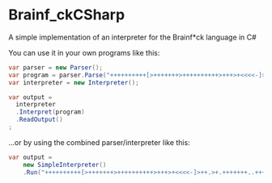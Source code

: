 # Brainf_ckCSharp
A simple implementation of an interpreter for the Brainf*ck language in C#

You can use it in your own programs like this:
```csharp
var parser = new Parser();
var program = parser.Parse("++++++++++[>+++++++>++++++++++>+++>+<<<<-]>++.>+.+++++++..+++.>++.<<+++++++++++++++.>.+++.------.--------.>+.>.");
var interpreter = new Interpreter();

var output =
  interpreter
  .Interpret(program)
  .ReadOutput()
;
```

...or by using the combined parser/interpreter like this:
```csharp
var output = 
    new SimpleInterpreter()
    .Run("++++++++++[>+++++++>++++++++++>+++>+<<<<-]>++.>+.+++++++..+++.>++.<<+++++++++++++++.>.+++.------.--------.>+.>.");
```